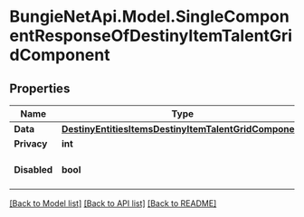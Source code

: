 # BungieNetApi.Model.SingleComponentResponseOfDestinyItemTalentGridComponent
## Properties

Name | Type | Description | Notes
------------ | ------------- | ------------- | -------------
**Data** | [**DestinyEntitiesItemsDestinyItemTalentGridComponent**](DestinyEntitiesItemsDestinyItemTalentGridComponent.md) |  | [optional] 
**Privacy** | **int** |  | [optional] 
**Disabled** | **bool** | If true, this component is disabled. | [optional] 

[[Back to Model list]](../README.md#documentation-for-models) [[Back to API list]](../README.md#documentation-for-api-endpoints) [[Back to README]](../README.md)

